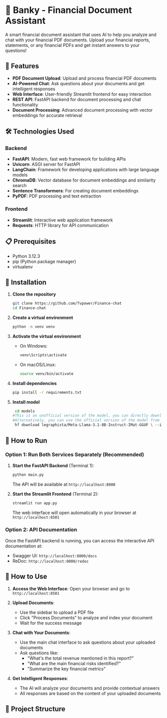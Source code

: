# 🏦 Banky - Financial Document Assistant

A smart financial document assistant that uses AI to help you analyze and chat with your financial PDF documents. Upload your financial reports, statements, or any financial PDFs and get instant answers to your questions!

## 🚀 Features

- **PDF Document Upload**: Upload and process financial PDF documents
- **AI-Powered Chat**: Ask questions about your documents and get intelligent responses
- **Web Interface**: User-friendly Streamlit frontend for easy interaction
- **REST API**: FastAPI backend for document processing and chat functionality
- **Document Processing**: Advanced document processing with vector embeddings for accurate retrieval

## 🛠️ Technologies Used

### Backend
- **FastAPI**: Modern, fast web framework for building APIs
- **Uvicorn**: ASGI server for FastAPI
- **LangChain**: Framework for developing applications with large language models
- **ChromaDB**: Vector database for document embeddings and similarity search
- **Sentence Transformers**: For creating document embeddings
- **PyPDF**: PDF processing and text extraction

### Frontend
- **Streamlit**: Interactive web application framework
- **Requests**: HTTP library for API communication

## 📋 Prerequisites

- Python 3.12.3
- pip (Python package manager)
- virtualenv

## 🔧 Installation

1. **Clone the repository**
   ```bash
   git clone https://github.com/Tvpower/Finance-chat
   cd Finance-chat
   ```

2. **Create a virtual environment**
   ```bash
   python -m venv venv
   ```

3. **Activate the virtual environment**
   - On Windows:
     ```bash
     venv\Scripts\activate
     ```
   - On macOS/Linux:
     ```bash
     source venv/bin/activate
     ```

4. **Install dependencies**
   ```bash
   pip install -r requirements.txt
   ```
5. **Install model**
   ```bash
    cd models
   #This is an unofficial version of the model, you can directly download it from META page and convert the gguf on your own.
   #Alternatively, you can use the official version of the model from HuggingFace but the only have 8B quantized version.
    hf download legraphista/Meta-Llama-3.1-8B-Instruct-IMat-GGUF \ --include "Meta-Llama-3.1-8B-Instruct-f16.gguf" \ --local-dir 
   ```

## 🚀 How to Run

### Option 1: Run Both Services Separately (Recommended)

1. **Start the FastAPI Backend** (Terminal 1):
   ```bash
   python main.py
   ```
   The API will be available at `http://localhost:8000`

2. **Start the Streamlit Frontend** (Terminal 2):
   ```bash
   streamlit run app.py
   ```
   The web interface will open automatically in your browser at `http://localhost:8501`

### Option 2: API Documentation

Once the FastAPI backend is running, you can access the interactive API documentation at:
- Swagger UI: `http://localhost:8000/docs`
- ReDoc: `http://localhost:8000/redoc`

## 📖 How to Use

1. **Access the Web Interface**: Open your browser and go to `http://localhost:8501`

2. **Upload Documents**:
   - Use the sidebar to upload a PDF file
   - Click "Process Documents" to analyze and index your document
   - Wait for the success message

3. **Chat with Your Documents**:
   - Use the main chat interface to ask questions about your uploaded documents
   - Ask questions like:
     - "What's the total revenue mentioned in this report?"
     - "What are the main financial risks identified?"
     - "Summarize the key financial metrics"

4. **Get Intelligent Responses**:
   - The AI will analyze your documents and provide contextual answers
   - All responses are based on the content of your uploaded documents

## 📁 Project Structure